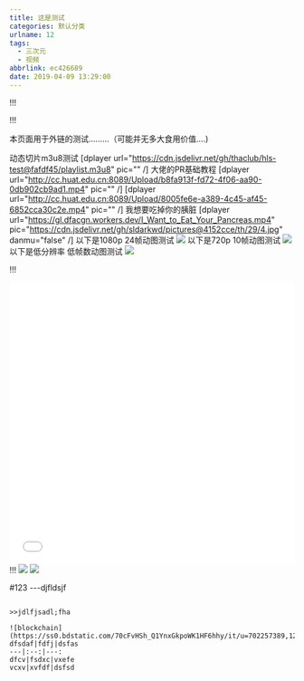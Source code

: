 ```yaml
---
title: 这是测试
categories: 默认分类
urlname: 12
tags:
  - 三次元
  - 视频
abbrlink: ec426689
date: 2019-04-09 13:29:00
---
```

<!--markdown-->!!!
<!-- <script src="https://cdn.jsdelivr.net/gh/sldarkwd/build@1ea975b/usr/themes/Aria/assets/js/webpjs-0.0.2.min.js"></script> --> 
!!!

本页面用于外链的测试.........（可能并无多大食用价值....)

动态切片m3u8测试
[dplayer url="https://cdn.jsdelivr.net/gh/thaclub/hls-test@fafdf45/playlist.m3u8" pic="" /]
大佬的PR基础教程
[dplayer url="http://cc.huat.edu.cn:8089/Upload/b8fa913f-fd72-4f06-aa90-0db902cb9ad1.mp4" pic="" /]
[dplayer url="http://cc.huat.edu.cn:8089/Upload/8005fe6e-a389-4c45-af45-6852cca30c2e.mp4" pic="" /]
我想要吃掉你的胰脏
[dplayer url="https://gl.dfacgn.workers.dev/I_Want_to_Eat_Your_Pancreas.mp4" pic="https://cdn.jsdelivr.net/gh/sldarkwd/pictures@4152cce/th/29/4.jpg" danmu="false" /]
以下是1080p 24帧动图测试
<img src="https://cdn.jsdelivr.net/gh/thaclub/picm@0a9def4/20190412140421.webp"/>
以下是720p 10帧动图测试
<img src="https://cdn.jsdelivr.net/gh/thaclub/picm@9dd8af0/20190412134238.webp"/>
以下是低分辨率 低帧数动图测试
<img src="https://cdn.jsdelivr.net/gh/thaclub/picm@8a2c2f3/20190411232119.webp">


!!!
<iframe src="//player.bilibili.com/player.html?aid=31053880&cid=54232103&page=1"
 scrolling="no" border="0" frameborder="no" framespacing="0"
 allowfullscreen="true" width="100%" height="498"> </iframe>
!!!

<img src="https://cdn.jsdelivr.net/gh/sldarkwd/pictures@f0609b6/sj/36.webp" no-lazyload>

<img src="https://cdn.jsdelivr.net/gh/sldarkwd/pictures@f0609b6/sj/38.jpg">




#123
---djfldsjf
~~~dhsfkdh~~~

>>jdlfjsadl;fha

![blockchain](https://ss0.bdstatic.com/70cFvHSh_Q1YnxGkpoWK1HF6hhy/it/u=702257389,1274025419&fm=27&gp=0.jpg)
dfsdaf|fdfj|dsfas
---|:--:|---:
dfcv|fsdxc|vxefe
vcxv|xvfdf|dsfsd